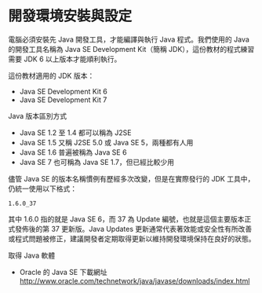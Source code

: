 # 開發環境安裝與設定

電腦必須安裝先 Java 開發工具，才能編譯與執行 Java 程式。我們使用的 Java 的開發工具名稱為 Java SE Development Kit（簡稱 JDK），這份教材的程式練習需要 JDK 6 以上版本才能順利執行。

這份教材適用的 JDK 版本：

- Java SE Development Kit 6
- Java SE Development Kit 7

Java 版本區別方式

- Java SE 1.2 至 1.4 都可以稱為 J2SE
- Java SE 1.5 又稱 J2SE 5.0 或 Java SE 5，兩種都有人用
- Java SE 1.6 普遍被稱為 Java SE 6
- Java SE 7 也可稱為 Java SE 1.7，但已經比較少用

儘管 Java SE 的版本名稱慣例有歷經多次改變，但是在實際發行的 JDK 工具中，仍統一使用以下格式：

    1.6.0_37

其中 1.6.0 指的就是 Java SE 6，而 37 為 Update 編號，也就是這個主要版本正式發佈後的第 37 更新版。Java Updates 更新通常代表著效能或安全性有所改善或程式問題被修正，建議開發者定期取得更新以維持開發環境保持在良好的狀態。

取得 Java 軟體

* Oracle 的 Java SE 下載網址 http://www.oracle.com/technetwork/java/javase/downloads/index.html
